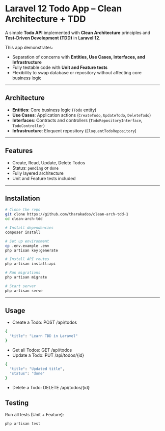 # Laravel 12 Todo App – Clean Architecture + TDD

A simple **Todo API** implemented with **Clean Architecture** principles and **Test-Driven Development (TDD)** in **Laravel 12**.

This app demonstrates:

- Separation of concerns with **Entities, Use Cases, Interfaces, and Infrastructure**
- Fully testable code with **Unit and Feature tests**
- Flexibility to swap database or repository without affecting core business logic

---

## Architecture

- **Entities**: Core business logic (`Todo` entity)
- **Use Cases**: Application actions (`CreateTodo`, `UpdateTodo`, `DeleteTodo`)
- **Interfaces**: Contracts and controllers (`TodoRepositoryInterface`, `TodoController`)
- **Infrastructure**: Eloquent repository (`EloquentTodoRepository`)

---

## Features

- Create, Read, Update, Delete Todos
- Status: `pending` or `done`
- Fully layered architecture
- Unit and Feature tests included

---

## Installation

```bash
# Clone the repo
git clone https://github.com/tharakadoo/clean-arch-tdd-1
cd clean-arch-tdd

# Install dependencies
composer install

# Set up environment
cp .env.example .env
php artisan key:generate

# Install API routes
php artisan install:api

# Run migrations
php artisan migrate

# Start server
php artisan serve
 ```
---

## Usage
- Create a Todo: POST /api/todos
```bash
{
  "title": "Learn TDD in Laravel"
}
```

- Get all Todos: GET /api/todos
- Update a Todo: PUT /api/todos/{id}
```bash
{
  "title": "Updated title",
  "status": "done"
}
```
- Delete a Todo: DELETE /api/todos/{id}

## Testing
Run all tests (Unit + Feature):
```bash
php artisan test
```



